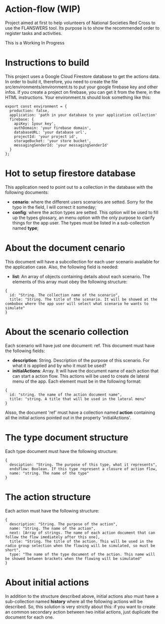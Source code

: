 # Action-flow (WIP)

Project aimed at first to help volunteers of National Societies Red Cross to use the FLANSWERS tool. Its purpose is to show the recommended order to register tasks and activities.

This is a Working In Progress

# Instructions to build

This project uses a Google Cloud Firestore database to get the actions data. In order to build it, therefore, you need to create the file src/environments/environment.ts to put your google firebase key and other infos. If you create a project on firebase, you can get it from the there, in the HTML instructions. Your environment.ts should look something like this:

```
export const environment = {
  production: false,
  application: 'path in your database to your application collection'
  firebase: {
    apiKey: 1your key',
    authDomain: 'your firebase domain',
    databaseURL: 'your database url',
    projectId: 'your project id',
    storageBucket: 'your store bucket',
    messagingSenderId: 'your messagingSenderId'
  }
};
```

# Hot to setup firestore database

This application need to point out to a collection in the database with the following documents:

* **cenario**: where the different users scenarios are setted. Sorry for the typo in the field, I will correct it someday;
* **config**: where the action types are setted. This option will be used to fill up the types glossary, an menu option with the only purpose to clarify things for the app user. The types must be listed in a sub-collection named **type**;

# About the document cenario

This document will have a subcollection for each user scenario available for the application case. Also, the following field is needed:

* **list**: An array of objects containing details about each scenario. The elements of this array must obey the following structure:
```
{
  id: "String. The collection name of the scenario",
  title: "String. The title of the scenario. It will be showed at the combobox where the app user will select what scenario he wants to simulate"
}
```

# About the scenario collection

Each scenario will have just one document: ref. This document must have the following fields:

* **description**: String. Description of the purpose of this scenario. For what it is applied and by who it must be used?
* **initialActions**: Array. It will have the document name of each action that can start a action flow. This actions will be used to create de lateral menu of the app. Each element must be in the following format:
```
{
  id: "string. the name of the action document name",
  title: "string. A title that will be used in the lateral menu"
}
```

Alsso, the document 'ref' must have a collection named **action** containing all the initial actions pointed out in the property 'initialActions'.

# The type document structure

Each type document must have the following structure:
```
{
  desciption: "String. The purpose of this type, what it represents",
  endsFlow: Boolean. If this type represent a closure of action flow,
  name: "string. The name of the type"
}
```

# The action structure

Each action must have the following structure:
```
{
  description: "String. The purpose of the action",
  name: "String. The name of the action",
  next: [Array of strings. The name of each action document that can follow the flow imediately after this one],
  title: "String. The title of the action. This will be used in the radio group selection when the flowing will be simulated, so must be short",
  type: "The name of the type document of the action. This name will be showed between brackets when the flowing will be simulated"
}
```

# About initial actions

In addition to the structure described above, initial actions also must have a sub-collection named **history** where all the following actions will be described. So, this solution is very strictly about this: if you want to create an common secondary action between two initial actions, just duplicate the document for each one.